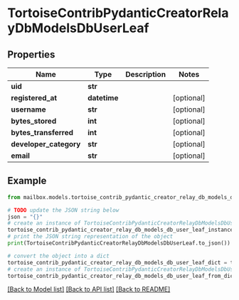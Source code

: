 # TortoiseContribPydanticCreatorRelayDbModelsDbUserLeaf


## Properties

Name | Type | Description | Notes
------------ | ------------- | ------------- | -------------
**uid** | **str** |  | 
**registered_at** | **datetime** |  | [optional] 
**username** | **str** |  | [optional] 
**bytes_stored** | **int** |  | [optional] 
**bytes_transferred** | **int** |  | [optional] 
**developer_category** | **str** |  | [optional] 
**email** | **str** |  | [optional] 

## Example

```python
from mailbox.models.tortoise_contrib_pydantic_creator_relay_db_models_db_user_leaf import TortoiseContribPydanticCreatorRelayDbModelsDbUserLeaf

# TODO update the JSON string below
json = "{}"
# create an instance of TortoiseContribPydanticCreatorRelayDbModelsDbUserLeaf from a JSON string
tortoise_contrib_pydantic_creator_relay_db_models_db_user_leaf_instance = TortoiseContribPydanticCreatorRelayDbModelsDbUserLeaf.from_json(json)
# print the JSON string representation of the object
print(TortoiseContribPydanticCreatorRelayDbModelsDbUserLeaf.to_json())

# convert the object into a dict
tortoise_contrib_pydantic_creator_relay_db_models_db_user_leaf_dict = tortoise_contrib_pydantic_creator_relay_db_models_db_user_leaf_instance.to_dict()
# create an instance of TortoiseContribPydanticCreatorRelayDbModelsDbUserLeaf from a dict
tortoise_contrib_pydantic_creator_relay_db_models_db_user_leaf_from_dict = TortoiseContribPydanticCreatorRelayDbModelsDbUserLeaf.from_dict(tortoise_contrib_pydantic_creator_relay_db_models_db_user_leaf_dict)
```
[[Back to Model list]](../README.md#documentation-for-models) [[Back to API list]](../README.md#documentation-for-api-endpoints) [[Back to README]](../README.md)


